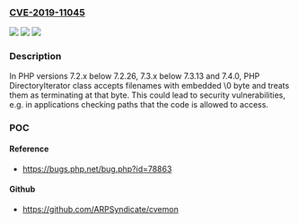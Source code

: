 ### [CVE-2019-11045](https://cve.mitre.org/cgi-bin/cvename.cgi?name=CVE-2019-11045)
![](https://img.shields.io/static/v1?label=Product&message=PHP&color=blue)
![](https://img.shields.io/static/v1?label=Version&message=7.2.x%3C%207.2.26%20&color=brighgreen)
![](https://img.shields.io/static/v1?label=Vulnerability&message=CWE-170%20Improper%20Null%20Termination&color=brighgreen)

### Description

In PHP versions 7.2.x below 7.2.26, 7.3.x below 7.3.13 and 7.4.0, PHP DirectoryIterator class accepts filenames with embedded \0 byte and treats them as terminating at that byte. This could lead to security vulnerabilities, e.g. in applications checking paths that the code is allowed to access.

### POC

#### Reference
- https://bugs.php.net/bug.php?id=78863

#### Github
- https://github.com/ARPSyndicate/cvemon

